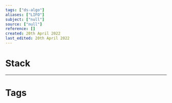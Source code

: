 ```yaml
---
tags: ["ds-algo"]
aliases: ["LIFO"]
subject: ["null"]
source: ["null"]
reference: []
created: 20th April 2022
last_edited: 20th April 2022
---
```


# Stack

---
# Tags